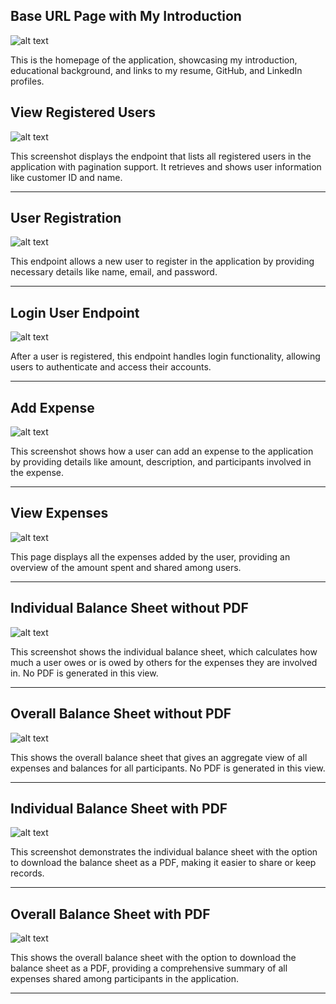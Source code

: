 ## Base URL Page with My Introduction

![alt text](./images/image.png)

This is the homepage of the application, showcasing my introduction, educational background, and links to my resume, GitHub, and LinkedIn profiles.

## View Registered Users

![alt text](./images/image10.png)

This screenshot displays the endpoint that lists all registered users in the application with pagination support. It retrieves and shows user information like customer ID and name.

---

## User Registration

![alt text](./images/image-2.png)

This endpoint allows a new user to register in the application by providing necessary details like name, email, and password.

---

## Login User Endpoint

![alt text](./images/image-1.png)

After a user is registered, this endpoint handles login functionality, allowing users to authenticate and access their accounts.

---

## Add Expense

![alt text](./images/image-4.png)

This screenshot shows how a user can add an expense to the application by providing details like amount, description, and participants involved in the expense.

---

## View Expenses

![alt text](./images/image-5.png)

This page displays all the expenses added by the user, providing an overview of the amount spent and shared among users.

---

## Individual Balance Sheet without PDF

![alt text](./images/image-6.png)

This screenshot shows the individual balance sheet, which calculates how much a user owes or is owed by others for the expenses they are involved in. No PDF is generated in this view.

---

## Overall Balance Sheet without PDF

![alt text](./images/image-7.png)

This shows the overall balance sheet that gives an aggregate view of all expenses and balances for all participants. No PDF is generated in this view.

---

## Individual Balance Sheet with PDF

![alt text](./images/image-8.png)

This screenshot demonstrates the individual balance sheet with the option to download the balance sheet as a PDF, making it easier to share or keep records.

---

## Overall Balance Sheet with PDF

![alt text](./images/image-9.png)

This shows the overall balance sheet with the option to download the balance sheet as a PDF, providing a comprehensive summary of all expenses shared among participants in the application.

---
